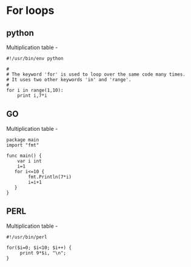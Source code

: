 # For loops


## python

Multiplication table  -

~~~~~~~~
#!/usr/bin/env python

#
# The keyword 'for' is used to loop over the same code many times.
# It uses two other keywords 'in' and 'range'. 
#
for i in range(1,10):
    print i,7*i

~~~~~~~~


## GO

Multiplication table  -

~~~~~~~~
package main
import "fmt"

func main() {
    var i int
    i=1
   for i<=10 {
        fmt.Println(7*i)
        i=i+1
   }
}
~~~~~~~~



## PERL

Multiplication table -

~~~~~~~~
#!/usr/bin/perl

for($i=0; $i<10; $i++) {
     print 9*$i, "\n";
}

~~~~~~~~


